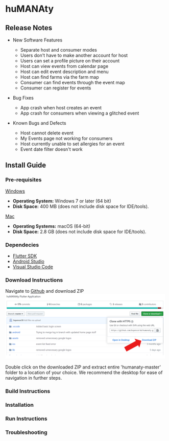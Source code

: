 # huMANAty

## Release Notes
- New Software Features
    - Separate host and consumer modes
    - Users don't have to make another account for host
    - Users can set a profile picture on their account
    - Host can view events from calendar page
    - Host can edit event description and menu
    - Host can find farms via the farm map
    - Consumer can find events through the event map
    - Consumer can register for events

- Bug Fixes
    - App crash when host creates an event
    - App crash for consumers when viewing a glitched event

- Known Bugs and Defects
    - Host cannot delete event
    - My Events page not working for consumers
    - Host currently unable to set allergies for an event
    - Event date filter doesn't work

## Install Guide


### Pre-requisites
[Windows](https://flutter.dev/docs/get-started/install/windows#system-requirements)
- **Operating System:**  Windows 7 or later (64 bit)
- **Disk Space:** 400 MB (does not include disk space for IDE/tools).

[Mac](https://flutter.dev/docs/get-started/install/macos#system-requirements)

- **Operating Systems:** macOS (64-bit)
- **Disk Space:** 2.8 GB (does not include disk space for IDE/tools).
### Dependecies
- [Flutter SDK](https://flutter.dev/docs/get-started/install/macos#get-sdk)
- [Android Studio](https://flutter.dev/docs/get-started/install/macos#install-android-studio)
- [Visual Studio Code](https://code.visualstudio.com/)

### Download Instructions
Navigate to [Github](https://github.com/bspencer30/humanaty) and download ZIP
<img src="readme_img/github_download.PNG" width=500/>

Double click on the downloaded ZIP and extract entire 'humanaty-master' folder to a location of your choice. We recommend the desktop for ease of navigation in further steps.
### Build Instructions
### Installation
### Run Instructions
### Troubleshooting
